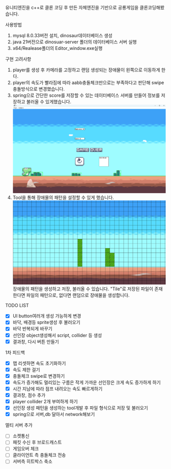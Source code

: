 유니티엔진을 c++로 클론 코딩 후 만든 자체엔진을 기반으로 공룡게임을 클론코딩해봤습니다.

사용방법

1. mysql 8.0.33버전 설치, dinosaur데이터베이스 생성
2. java 21버전으로 dinosuar-server 폴더의 데이터베이스 서버 실행
3. x64/Realease폴더의 Editor_window.exe실행

구현 고려사항

1. player를 생성 후 카메라를 고정하고 랜덤 생성되는 장애물이 왼쪽으로 이동하게 한다.
2. player의 속도가 빨라짐에 따라 aabb충돌체크만으로는 부족하다고 판단해 swipe충돌방식으로 변경했습니다.
3. spring으로 간단한 score를 저장할 수 있는 데이터베이스 서버를 만들어 정보를 저장하고 불러올 수 있게했습니다.
   ![alt text](img/image-2.png)
4. Tool을 통해 장애물의 패턴을 설정할 수 있게 했습니다.
   ![alt text](img/image.png)
   장애물의 패턴을 생성하고 저장, 불러올 수 있습니다.
   "Tile"로 저장된 파일이 존재한다면 파일의 패턴으로, 없다면 랜덤으로 장애물을 생성합니다.

TODO LIST

- [x] UI button여러개 생성 가능하게 변경
- [x] 바닥, 배경등 sprite생성 후 불러오기
- [x] 바닥 반복되게 바꾸기
- [x] 선인장 object생성해서 script, collider 등 생성
- [x] 결과창, 다시 버튼 만들기

1차 피드백

- [x] 맵 리셋하면 속도 초기화하기
- [x] 속도 제한 걸기
- [x] 충돌체크 swipe로 변경하기
- [x] 속도가 증가해도 멀리있는 구름은 작게 가까운 선인장은 크게 속도 증가하게 하기
- [x] 시간 지남에 따라 점프 내려오는 속도 빠르게하기
- [x] 결과창, 점수 추가
- [x] player collider 2개 부여하게 하기
- [x] 선인장 생성 패턴을 생성하는 tool개발 후 파일 형식으로 저장 및 불러오기
- [x] spring으로 서버,db 달아서 network해보기

멀티 서버 추가

- [ ] 소켓통신
- [ ] 패킷 수신 후 브로드캐스트
- [ ] 게임오버 체크
- [ ] 클라이언트 측 충돌체크 전송
- [ ] 서버측 히트박스 축소
